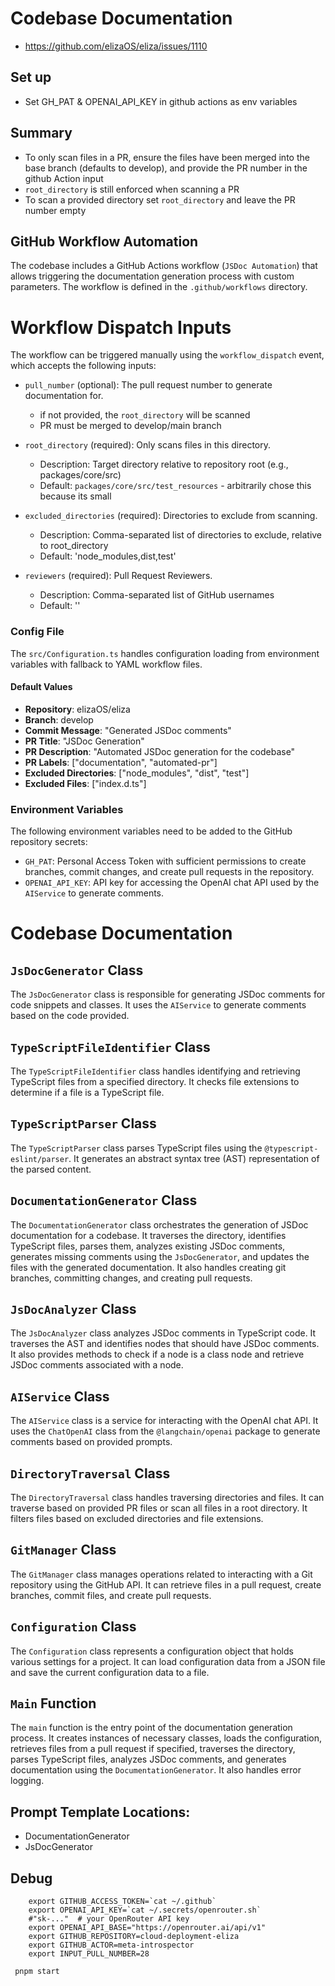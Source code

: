 # Codebase Documentation

- https://github.com/elizaOS/eliza/issues/1110

## Set up

- Set GH_PAT & OPENAI_API_KEY in github actions as env variables

## Summary

- To only scan files in a PR, ensure the files have been merged into the base branch (defaults to develop), and provide the PR number in the github Action input
- `root_directory` is still enforced when scanning a PR
- To scan a provided directory set `root_directory` and leave the PR number empty

## GitHub Workflow Automation

The codebase includes a GitHub Actions workflow (`JSDoc Automation`) that allows triggering the documentation generation process with custom parameters. The workflow is defined in the `.github/workflows` directory.

# Workflow Dispatch Inputs

The workflow can be triggered manually using the `workflow_dispatch` event, which accepts the following inputs:

- `pull_number` (optional): The pull request number to generate documentation for.

    - if not provided, the `root_directory` will be scanned
    - PR must be merged to develop/main branch

- `root_directory` (required): Only scans files in this directory.

    - Description: Target directory relative to repository root (e.g., packages/core/src)
    - Default: `packages/core/src/test_resources` - arbitrarily chose this because its small

- `excluded_directories` (required): Directories to exclude from scanning.

    - Description: Comma-separated list of directories to exclude, relative to root_directory
    - Default: 'node_modules,dist,test'

- `reviewers` (required): Pull Request Reviewers.
    - Description: Comma-separated list of GitHub usernames
    - Default: ''

### Config File

The `src/Configuration.ts` handles configuration loading from environment variables with fallback to YAML workflow files.

#### Default Values

- **Repository**: elizaOS/eliza
- **Branch**: develop
- **Commit Message**: "Generated JSDoc comments"
- **PR Title**: "JSDoc Generation"
- **PR Description**: "Automated JSDoc generation for the codebase"
- **PR Labels**: ["documentation", "automated-pr"]
- **Excluded Directories**: ["node_modules", "dist", "test"]
- **Excluded Files**: ["index.d.ts"]

### Environment Variables

The following environment variables need to be added to the GitHub repository secrets:

- `GH_PAT`: Personal Access Token with sufficient permissions to create branches, commit changes, and create pull requests in the repository.
- `OPENAI_API_KEY`: API key for accessing the OpenAI chat API used by the `AIService` to generate comments.

# Codebase Documentation

## `JsDocGenerator` Class

The `JsDocGenerator` class is responsible for generating JSDoc comments for code snippets and classes. It uses the `AIService` to generate comments based on the code provided.

## `TypeScriptFileIdentifier` Class

The `TypeScriptFileIdentifier` class handles identifying and retrieving TypeScript files from a specified directory. It checks file extensions to determine if a file is a TypeScript file.

## `TypeScriptParser` Class

The `TypeScriptParser` class parses TypeScript files using the `@typescript-eslint/parser`. It generates an abstract syntax tree (AST) representation of the parsed content.

## `DocumentationGenerator` Class

The `DocumentationGenerator` class orchestrates the generation of JSDoc documentation for a codebase. It traverses the directory, identifies TypeScript files, parses them, analyzes existing JSDoc comments, generates missing comments using the `JsDocGenerator`, and updates the files with the generated documentation. It also handles creating git branches, committing changes, and creating pull requests.

## `JsDocAnalyzer` Class

The `JsDocAnalyzer` class analyzes JSDoc comments in TypeScript code. It traverses the AST and identifies nodes that should have JSDoc comments. It also provides methods to check if a node is a class node and retrieve JSDoc comments associated with a node.

## `AIService` Class

The `AIService` class is a service for interacting with the OpenAI chat API. It uses the `ChatOpenAI` class from the `@langchain/openai` package to generate comments based on provided prompts.

## `DirectoryTraversal` Class

The `DirectoryTraversal` class handles traversing directories and files. It can traverse based on provided PR files or scan all files in a root directory. It filters files based on excluded directories and file extensions.

## `GitManager` Class

The `GitManager` class manages operations related to interacting with a Git repository using the GitHub API. It can retrieve files in a pull request, create branches, commit files, and create pull requests.

## `Configuration` Class

The `Configuration` class represents a configuration object that holds various settings for a project. It can load configuration data from a JSON file and save the current configuration data to a file.

## `Main` Function

The `main` function is the entry point of the documentation generation process. It creates instances of necessary classes, loads the configuration, retrieves files from a pull request if specified, traverses the directory, parses TypeScript files, analyzes JSDoc comments, and generates documentation using the `DocumentationGenerator`. It also handles error logging.

## Prompt Template Locations:

- DocumentationGenerator
- JsDocGenerator



## Debug

```
	export GITHUB_ACCESS_TOKEN=`cat ~/.github`
	export OPENAI_API_KEY=`cat ~/.secrets/openrouter.sh`
    #"sk-..."  # your OpenRouter API key
	export OPENAI_API_BASE="https://openrouter.ai/api/v1"
	export GITHUB_REPOSITORY=cloud-deployment-eliza
	export GITHUB_ACTOR=meta-introspector
	export INPUT_PULL_NUMBER=28
```
	
` pnpm start`
